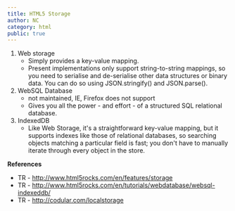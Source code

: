 ```yaml
---
title: HTML5 Storage
author: NC
category: html
public: true
---
```


1. Web storage
	- Simply provides a key-value mapping.
	- Present implementations only support string-to-string mappings, so you need to serialise and de-serialise other data structures or binary data. You can do so using JSON.stringify() and JSON.parse().
2. WebSQL Database
	- not maintained, IE, Firefox does not support
	- Gives you all the power - and effort - of a structured SQL relational database.
3. IndexedDB
	- Like Web Storage, it's a straightforward key-value mapping, but it supports indexes like those of relational databases, so searching objects matching a particular field is fast; you don't have to manually iterate through every object in the store.



**References**

- TR - <http://www.html5rocks.com/en/features/storage>
- TR - <http://www.html5rocks.com/en/tutorials/webdatabase/websql-indexeddb/>
- TR - <http://codular.com/localstorage>
